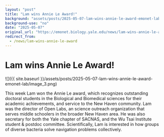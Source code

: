 ```yaml
---
layout: "post"
title: "Lam wins Annie Le Award!"
background: "assets/posts/2025-05-07-lam-wins-annie-le-award-emonet-lab/image_3.png"
background-use: "no"
date: "2025-05-07"
original_url: "https://emonet.biology.yale.edu/news/lam-wins-annie-le-award"
redirect_from:
  - /news/lam-wins-annie-le-award
---
```

# Lam wins Annie Le Award!

![]({{ site.baseurl }}/assets/posts/2025-05-07-lam-wins-annie-le-award-emonet-lab/image_3.png)

This week Lam won the Annie Le award, which recognizes outstanding doctoral students in the Biological and Biomedical sciences for their academic achievements, and service to the New Haven community. Lam was the director of Open Labs, an science outreach organization that serves middle schoolers in the broader New Haven area. He was also secretary for both the Yale chapter of SACNAS, and the Wu Tsai Institute student & postdoc committee. Scientifically, Lam is interested in how groups of diverse bacteria solve navigation problems collectively.